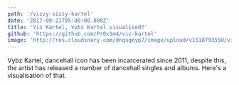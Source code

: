 ```yaml
---
path: '/vizzy-sizzy-kartel'
date: '2017-09-21T05:00:00.000Z'
title: 'Viz Kartel, Vybz Kartel visualised?'
github: 'https://github.com/Pr0x1m4/viz-kartel'
image: 'http://res.cloudinary.com/dnqsgeyp7/image/upload/v1518793550/viz-kartel.png'
---
```


Vybz Kartel, dancehall icon has been incarcerated since 2011, despite this, the artist has released a number of dancehall singles and albums. Here's a visualisation of that.

